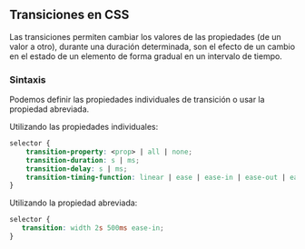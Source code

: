 ## Transiciones en CSS

Las transiciones permiten cambiar los valores de las propiedades (de un valor a otro), durante una duración determinada, son el efecto de un cambio en el estado de un elemento de forma gradual en un intervalo de tiempo.


### Sintaxis

Podemos definir las propiedades individuales de transición o usar la propiedad abreviada.

Utilizando las propiedades individuales:
```css
selector {
    transition-property: <prop> | all | none;
    transition-duration: s | ms;
    transition-delay: s | ms;
    transition-timing-function: linear | ease | ease-in | ease-out | ease-in-out | cubic-bezier() | step-end | steps();
}
```

Utilizando la propiedad abreviada:
```css
selector {
   transition: width 2s 500ms ease-in;
}
```
